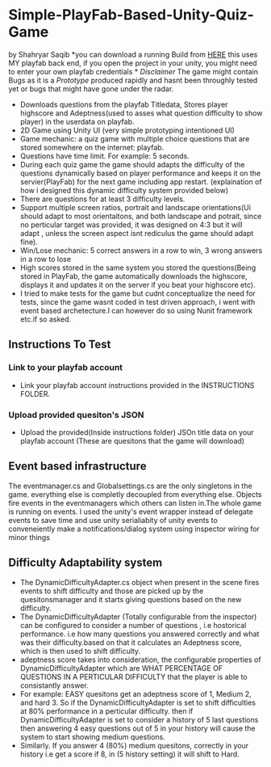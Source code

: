 # Simple-PlayFab-Based-Unity-Quiz-Game
by Shahryar Saqib
*you can download a running Build from [HERE](https://www.google.com) this uses MY playfab back end, if you open the project in your unity, you might need to enter your own playfab credentials
 *
 *Disclaimer* The game might contain Bugs as it is a *Prototype* produced rapidly and hasnt been throughly tested yet or bugs that might have gone under the radar.
  
* Downloads questions from the playfab Titledata, Stores player highscore and Adeptness(used to asses what question difficulty to show player) in the userdata on playfab.
* 2D Game using Unity UI (very simple prototyping intentioned UI)
* Game mechanic: a quiz game with multiple choice questions that are stored somewhere on the internet: playfab.
* Questions have time limit. For example: 5 seconds.
* During each quiz game the game should adapts the difficulty of the questions dynamically based on player performance and keeps it on the servier(PlayFab) for the next game including app restart. (explaination of how i designed this dynamic difficulty system provided below)
* There are questions for at least 3 difficulty levels.
* Support multiple screen ratios, portrait and landscape orientations(Ui should adapt to most orientaitons, and both landscape and potrait, since no perticular target was provided, it was designed on 4:3 but it will adapt , unless the screen aspect isnt rediculus the game should adapt fine).
* Win/Lose mechanic: 5 correct answers in a row to win, 3 wrong answers in a row to lose
* High scores stored in the same system you stored the questions(Being stored in PlayFab, the game automatically downloads the highscore, displays it and updates it on the server if you beat your highscore etc).
* I tried to make tests for the game but cudnt conceptualize the need for tests, since the game wasnt coded in test driven approach, i went with event based archetecture.I can however do so using Nunit framework etc.if so asked.

## Instructions To Test
### Link to your playfab account
* Link your playfab account instructions provided in the INSTRUCTIONS FOLDER.
### Upload provided quesiton's JSON 
* Upload the provided(Inside instructions folder) JSOn title data on your playfab account (These are quesitons that the game will download)
## Event based infrastructure
The eventmanager.cs and Globalsettings.cs are the only singletons in the game. everything else is completly decoupled from everything else. Objects fire events in the eventmanagers which others can listen in.The whole game is running on events. I used the unity's event wrapper instead of delegate events to save time and use unity serialiabity of unity events to conveneiently make a notifications/dialog system using inspector wiring for minor things
## Difficulty Adaptability system
* The DynamicDifficultyAdapter.cs object when present in the scene fires events to shift difficulty and those are picked up by the quesitonsmanager and it starts giving questions based on the new difficulty.
* The DynamicDifficultyAdapter (Totally configurable from the inspector) can be configured to consider a number of questions , i.e hostorical performance. i.e how many questions you answered correctly and what was their difficulty.based on that it calculates an Adeptness score, which is then used to shift difficulty.
* adeptness score takes into consideration, the configurable properties of DynamicDifficultyAdapter which are WHAT PERCENTAGE OF QUESTIONS IN A PERTICULAR DIFFICULTY that the player is able to consistantly answer.
* For example: EASY quesitons get an adeptness score of 1, Medium 2, and hard 3. So if the DynamicDifficultyAdapter is set to shift difficulties at 80% performance in a perticular difficulty. then if DynamicDifficultyAdapter is set to consider a history of 5 last questions then answering 4 easy questions out of 5 in your history will cause the system to start showing medium questions.
* Similarly. If you answer 4 (80%) medium quesitons, correctly in your history i.e get a score if 8, in (5 history setting) it will shift to Hard.

